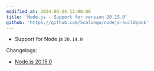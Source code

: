 ```yaml
---
modified_at: 2024-06-24 12:00:00
title: 'Node.js - Support for version 20.15.0'
github: 'https://github.com/Scalingo/nodejs-buildpack'
---
```


- Support for Node.js `20.14.0`

Changelogs:
- [Node.js 20.15.0](https://github.com/nodejs/node/blob/v20.15.0/doc/changelogs/CHANGELOG_V20.md#20.15.0)
